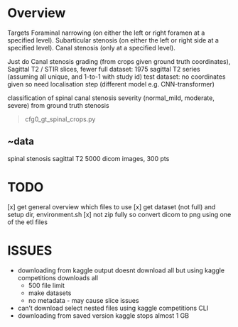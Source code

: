 # Overview
Targets
Foraminal narrowing (on either the left or right foramen at a specified level).
Subarticular stenosis (on either the left or right side at a specified level).
Canal stenosis (only at a specified level).

Just do Canal stenosis grading (from crops given ground truth coordinates), Sagittal T2 / STIR slices, fewer 
	full dataset: 1975 sagittal T2 series (assuming all unique, and 1-to-1 with study id)
	test dataset: no coordinates given so need localisation step (different model e.g. CNN-transformer)

classification of spinal canal stenosis severity (normal_mild, moderate, severe) from ground truth stenosis
> cfg0_gt_spinal_crops.py

## ~data
spinal stenosis sagittal T2 5000 dicom images, 300 pts

# TODO
[x] get general overview which files to use
[x] get dataset (not full) and setup dir, environment.sh
	[x] not zip fully so convert dicom to png using one of the etl files
	
	
# ISSUES
- downloading from kaggle output doesnt download all but using kaggle competitions downloads all
	- 500 file limit
	- make datasets
	- no metadata - may cause slice issues
- can’t download select nested files using kaggle competitions CLI
- downloading from saved version kaggle stops almost 1 GB


